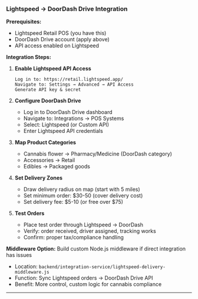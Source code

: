 ### Lightspeed → DoorDash Drive Integration

**Prerequisites:**

- Lightspeed Retail POS (you have this)
- DoorDash Drive account (apply above)
- API access enabled on Lightspeed

**Integration Steps:**

1. **Enable Lightspeed API Access**

   ```
   Log in to: https://retail.lightspeed.app/
   Navigate to: Settings → Advanced → API Access
   Generate API key & secret
   ```

2. **Configure DoorDash Drive**
   - Log in to DoorDash Drive dashboard
   - Navigate to: Integrations → POS Systems
   - Select: Lightspeed (or Custom API)
   - Enter Lightspeed API credentials

3. **Map Product Categories**
   - Cannabis flower → Pharmacy/Medicine (DoorDash category)
   - Accessories → Retail
   - Edibles → Packaged goods

4. **Set Delivery Zones**
   - Draw delivery radius on map (start with 5 miles)
   - Set minimum order: $30-50 (cover delivery cost)
   - Set delivery fee: $5-10 (or free over $75)

5. **Test Orders**
   - Place test order through Lightspeed → DoorDash
   - Verify: order received, driver assigned, tracking works
   - Confirm: proper tax/compliance handling

**Middleware Option:** Build custom Node.js middleware if direct integration has issues

- Location: `backend/integration-service/lightspeed-delivery-middleware.js`
- Function: Sync Lightspeed orders → DoorDash Drive API
- Benefit: More control, custom logic for cannabis compliance

---
